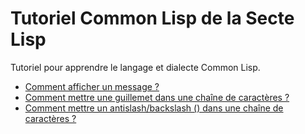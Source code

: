 # Tutoriel Common Lisp de la Secte Lisp

Tutoriel pour apprendre le langage et dialecte Common Lisp.

* [Comment afficher un message ?](https://github.com/SecteLisp/tuto-common-lisp/blob/master/afficher-un-message.md)
* [Comment mettre une guillemet dans une chaîne de caractères ?](https://github.com/SecteLisp/tuto-common-lisp/blob/master/guillemet-dans-chaîne.md)
* [Comment mettre un antislash/backslash (\) dans une chaîne de caractères ?](https://github.com/SecteLisp/tuto-common-lisp/blob/master/antislash-backslash-dans-chaîne.md)
